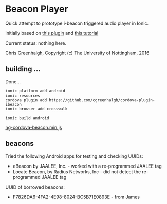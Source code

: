 # Beacon Player

Quick attempt to prototype i-beacon triggered audio player in Ionic.

initially based on [this plugin](https://github.com/petermetz/cordova-plugin-ibeacon) and [this tutorial](https://www.thepolyglotdeveloper.com/2015/09/support-ibeacons-in-your-ionic-framework-mobile-app/)

Current status: nothing here.

Chris Greenhalgh, Copyright (c) The University of Nottingham, 2016

## building ...

Done...
```
ionic platform add android
ionic resources
cordova plugin add https://github.com/cgreenhalgh/cordova-plugin-ibeacon
ionic browser add crosswalk

ionic build android
```

[ng-cordova-beacon.min.js](https://github.com/nraboy/ng-cordova-beacon/blob/master/dist/ng-cordova-beacon.min.js)

## beacons

Tried the following Android apps for testing and checking UUIDs:
- eBeacon by JAALEE, Inc. - worked with a re-programmed JAALEE tag
- Locate Beacon, by Radius Networks, Inc - did not detect the re-programmed JAALEE tag

UUID of borrowed beacons:
- F7826DA6-4FA2-4E98-8024-BC5B71E0893E - from James

